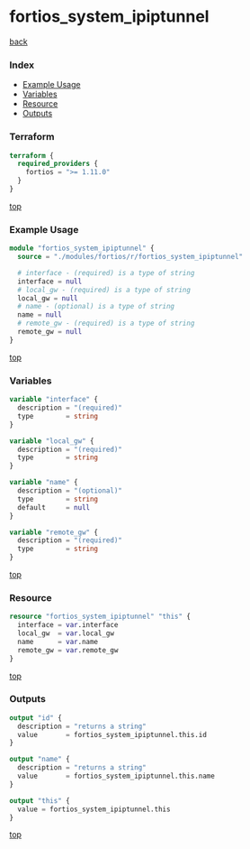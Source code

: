 # fortios_system_ipiptunnel

[back](../fortios.md)

### Index

- [Example Usage](#example-usage)
- [Variables](#variables)
- [Resource](#resource)
- [Outputs](#outputs)

### Terraform

```terraform
terraform {
  required_providers {
    fortios = ">= 1.11.0"
  }
}
```

[top](#index)

### Example Usage

```terraform
module "fortios_system_ipiptunnel" {
  source = "./modules/fortios/r/fortios_system_ipiptunnel"

  # interface - (required) is a type of string
  interface = null
  # local_gw - (required) is a type of string
  local_gw = null
  # name - (optional) is a type of string
  name = null
  # remote_gw - (required) is a type of string
  remote_gw = null
}
```

[top](#index)

### Variables

```terraform
variable "interface" {
  description = "(required)"
  type        = string
}

variable "local_gw" {
  description = "(required)"
  type        = string
}

variable "name" {
  description = "(optional)"
  type        = string
  default     = null
}

variable "remote_gw" {
  description = "(required)"
  type        = string
}
```

[top](#index)

### Resource

```terraform
resource "fortios_system_ipiptunnel" "this" {
  interface = var.interface
  local_gw  = var.local_gw
  name      = var.name
  remote_gw = var.remote_gw
}
```

[top](#index)

### Outputs

```terraform
output "id" {
  description = "returns a string"
  value       = fortios_system_ipiptunnel.this.id
}

output "name" {
  description = "returns a string"
  value       = fortios_system_ipiptunnel.this.name
}

output "this" {
  value = fortios_system_ipiptunnel.this
}
```

[top](#index)